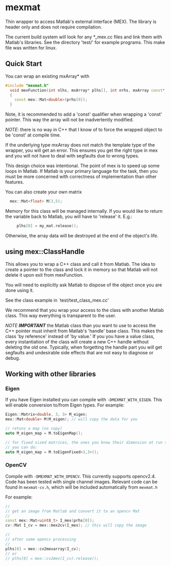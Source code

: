 # mexmat

Thin wrapper to access Matlab's external interface (MEX). The library is
header only and does not require compilation.

The current build system will look for any *_mex.cc files and link them with
Matlab's libraries. See the directory 'test/' for example programs. This make
file was written for linux.


## Quick Start

You can wrap an existing mxArray* with


```cpp
#include "mexmat.h"
  void mexFunction(int nlhs, mxArray* plhs[], int nrhs, mxArray const* prhs[])
  {
    const mex::Mat<double>(prhs[0]);
  }
```

Note, it is recommended to add a 'const' qualifier when wrapping a 'const'
pointer. This way the array will not be inadvertently modified.

*NOTE*: there is no way in C++ that I know of to force the wrapped object to be
'const' at compile time.

If the underlying type mxArray does not match the template type of the wrapper,
you will get an error. This ensures you get the right type in mex and you will
not have to deal with segfaults due to wrong types.

This design choice was intentional. The point of mex is to speed up some loops
in Matlab. If Matlab is your primary language for the task, then you must be
more concerned with correctness of implementation than other features.

You can also create your own matrix

 ```cpp
   mex::Mat<float> M(3,5);
 ```


Memory for this class  will be managed internally. If you would like to return
the variable back to Matlab, you will have to 'release' it. E.g.:

```cpp
     plhs[0] = my_mat.release();
```

Otherwise, the array data will be destroyed at the end of the object's life.


## using mex::ClassHandle

This allows you to wrap a C++ class and call it from Matlab. The idea to create
a pointer to the class and lock it in memory so that Matlab will not delete it
upon exit from mexFunction.

You will need to explicitly ask Matlab to dispose of the object once you are
done using it.

See the class example in `test/test_class_mex.cc'

We recommend that you wrap your access to the class with another Matlab class.
This way everything is transparent to the user.

*NOTE* ***IMPORTANT*** the Matlab class than you want to use to access the C++ pointer
must inherit from Matlab's 'handle' base class. This makes the class 'by
reference' instead of 'by value.' If you you have a value class, every
instantiation of the class will create a new C++ handle without deleting the
old one. Typically, when forgetting the handle part you will get segfaults and
undesirable side effects that are not easy to diagnose or debug.


## Working with other libraries

### Eigen
If you have Eigen installed you can compile with `-DMEXMAT_WITH_EIGEN`.
This will enable conversion to/from Eigen types. For example:

```cpp
Eigen::Matrix<double, 3, 3> M_eigen;
mex::Mat<double> M(M_eigen); // will copy the data for you

// retuns a map (no copy)
auto M_eigen_map = M.toEigenMap();

// for fixed sized matrices, the ones you know their dimension at run time,
// you can do:
auto M_eigen_map = M.toEigenFixed<3,3>();
```

### OpenCV

Compile with `-DMEXMAT_WITH_OPENCV`. This currently supports opencv2.4. Code has
been tested with single channel images. Relevant code can be found in
`mexmat-cv.h`, which will be included automatically from `mexmat.h`

For example:

```cpp
//
// get an image from Matlab and convert it to an opencv Mat
//
const mex::Mat<uint8_t> I_mex(prhs[0]);
cv::Mat I_cv = mex::mex2cv(I_mex); // this will copy the image

//
// after some opencv processing
//
plhs[0] = mex::cv2mexarray(I_cv);
// or
// plhs[0] = mex::cv2mex(I_cv).release();
```

